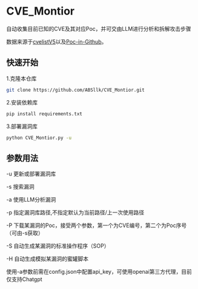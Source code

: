 # CVE_Montior
自动收集目前已知的CVE及其对应Poc，并可交由LLM进行分析和拆解攻击步骤

数据来源于[cvelistV5](https://github.com/CVEProject/cvelistV5 "cvelistV5")以及[Poc-in-Github](https://github.com/nomi-sec/PoC-in-GitHub "Poc-in-Github")。

## 快速开始
1.克隆本仓库
```bash
git clone https://github.com/ABSllk/CVE_Montior.git
```

2.安装依赖库
```bash
pip install requirements.txt
```

3.部署漏洞库
```bash
python CVE_Montior.py -u
```

## 参数用法
-u  更新或部署漏洞库

-s  搜索漏洞

-a  使用LLM分析漏洞

-p  指定漏洞库路径,不指定默认为当前路径/上一次使用路径

-P  下载某漏洞的Poc，接受两个参数，第一个为CVE编号，第二个为Poc序号（可由-s获取）

-S  自动生成某漏洞的标准操作程序（SOP）

-H  自动生成模拟某漏洞的蜜罐脚本

使用-a参数前需在config.json中配置api_key，可使用openai第三方代理，目前仅支持Chatgpt


